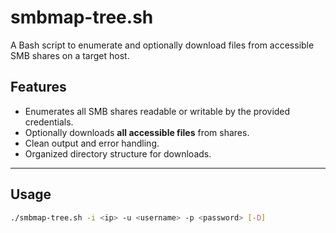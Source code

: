 # smbmap-tree.sh

A Bash script to enumerate and optionally download files from accessible SMB shares on a target host.

## Features

- Enumerates all SMB shares readable or writable by the provided credentials.
- Optionally downloads **all accessible files** from shares.
- Clean output and error handling.
- Organized directory structure for downloads.

---

## Usage

```bash
./smbmap-tree.sh -i <ip> -u <username> -p <password> [-D]
